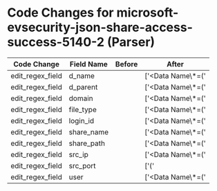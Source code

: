 # Code Changes for microsoft-evsecurity-json-share-access-success-5140-2 (Parser)

| Code Change | Field Name | Before | After |
|-------------|------------|--------|-------|
| edit_regex_field | d_name |  | ['<Data Name\\*=(\'|")ShareLocalPath(\'|")>(?:[\\\?]+)?(?:\s*|({share_path}(({d_parent}.+)\\)?({d_name}\s*\S[^\\<]+?))\\?)</Data>'] |
| edit_regex_field | d_parent |  | ['<Data Name\\*=(\'|")ShareLocalPath(\'|")>(?:[\\\?]+)?(?:\s*|({share_path}(({d_parent}.+)\\)?({d_name}\s*\S[^\\<]+?))\\?)</Data>'] |
| edit_regex_field | domain |  | ['<Data Name\\*=(\'|")SubjectDomainName(\'|")>({domain}.+?)</Data>'] |
| edit_regex_field | file_type |  | ['<Data Name\\*=(\'|")ObjectType(\'|")>({file_type}.+?)</Data>'] |
| edit_regex_field | login_id |  | ['<Data Name\\*=(\'|")SubjectLogonId(\'|")>({login_id}.+?)</Data>'] |
| edit_regex_field | share_name |  | ['<Data Name\\*=(\'|")ShareName(\'|")>(?:[\\\*]+)?({share_name}.+?)</Data>'] |
| edit_regex_field | share_path |  | ['<Data Name\\*=(\'|")ShareLocalPath(\'|")>(?:[\\\?]+)?(?:\s*|({share_path}(({d_parent}.+)\\)?({d_name}\s*\S[^\\<]+?))\\?)</Data>'] |
| edit_regex_field | src_ip |  | ['<Data Name\\*=(\'|")IpAddress(\'|")>({src_ip}((([0-9a-fA-F.]{0,4}):{1,2}){1,7}([0-9a-fA-F]){0,4})|(((25[0-5]|(2[0-4]|1\d|[0-9]|)\d)\.?\b){4}))(:({src_port}\d+))?</Data>'] |
| edit_regex_field | src_port |  | ['(\'|")IpPort(\'|")>({src_port}\d+)', '<Data Name\\*=(\'|")IpAddress(\'|")>({src_ip}((([0-9a-fA-F.]{0,4}):{1,2}){1,7}([0-9a-fA-F]){0,4})|(((25[0-5]|(2[0-4]|1\d|[0-9]|)\d)\.?\b){4}))(:({src_port}\d+))?</Data>', 'Source Port(=|:)\s*(\\t)*({src_port}\d+)'] |
| edit_regex_field | user |  | ['<Data Name\\*=(\'|")SubjectUserName(\'|")>({user}[\w\.\-\!\#\^\~]{1,40}\$?)</Data>'] |